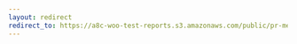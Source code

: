 ```yaml
---
layout: redirect
redirect_to: https://a8c-woo-test-reports.s3.amazonaws.com/public/pr-merge/40773/e2e/index.html
---
```

